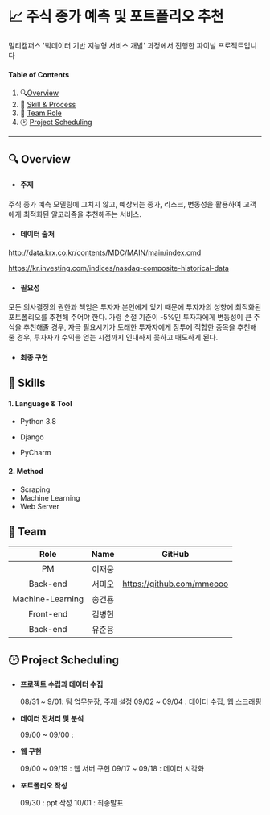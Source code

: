 # :chart_with_upwards_trend: 주식 종가 예측 및 포트폴리오 추천

멀티캠퍼스 '빅데이터 기반 지능형 서비스 개발' 과정에서 진행한 파이널 프로젝트입니다



#### Table of Contents

1. :mag:[Overview](#idx1)
2. :book: [Skill & Process](#idx2)
3. :dancers: [Team Role](#idx3)
4. :clock2: [Project Scheduling](#idx4)

---





## :mag: Overview <a id="idx1"></a> 

- #### **주제**

주식 종가 예측 모델링에 그치지 않고, 예상되는 종가, 리스크, 변동성을 활용하여 고객에게 최적화된 알고리즘을 추천해주는 서비스. 



- #### **데이터 출처**

http://data.krx.co.kr/contents/MDC/MAIN/main/index.cmd

https://kr.investing.com/indices/nasdaq-composite-historical-data



- #### **필요성** 

모든 의사결정의 권한과 책임은 투자자 본인에게 있기 때문에 투자자의 성향에 최적화된 포트폴리오를 추천해 주어야 한다. 가령 손절 기준이 -5%인 투자자에게 변동성이 큰 주식을 추천해줄 경우, 자금 필요시기가 도래한 투자자에게 장투에 적합한 종목을 추천해줄 경우, 투자자가 수익을 얻는 시점까지 인내하지 못하고 매도하게 된다. 



- #### **최종 구현**



#### 

 ## :book: Skills <a id="idx2"></a>

#### **1. Language & Tool**

- Python 3.8

- Django

- PyCharm

  

#### **2. Method**

- Scraping
- Machine Learning
- Web Server 





## :dancers: Team  <a id="idx3"></a>



|       Role       |  Name  |          GitHub           |
| :--------------: | :----: | :-----------------------: |
|        PM        | 이재웅 |                           |
|     Back-end     | 서미오 | https://github.com/mmeooo |
| Machine-Learning | 송건룡 |                           |
|    Front-end     | 김병현 |                           |
|     Back-end     | 유준융 |                           |





## :clock2: Project Scheduling <a id="idx4"></a>

- **프로젝트 수립과 데이터 수집**

  08/31 ~ 9/01: 팀 업무분장, 주제 설정
  09/02 ~ 09/04 : 데이터 수집, 웹 스크래핑

  

- **데이터 전처리 및 분석**
  
  09/00 ~ 09/00 : 
  
  
  
- **웹 구현**
  
  09/00 ~ 09/19 : 웹 서버 구현
  09/17 ~ 09/18 : 데이터 시각화
  
  
  
- **포트폴리오 작성**
  
  09/30 : ppt 작성
  10/01 : 최종발표

